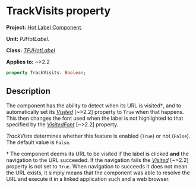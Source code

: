 # TrackVisits property

**Project:** [Hot Label Component](../API.md).

**Unit:** _PJHotLabel_.

**Class:** _[TPJHotLabel](./TPJHotLabel.md)_

**Applies to:** ~>2.2

```pascal
property TrackVisits: Boolean;
```

## Description

The component has the ability to detect when its URL is visited†, and to automatically set its _[Visited](./TPJHotLabel-Visited.md)_ [~>2.2] property to `True` when that happens. This then changes the font used when the label is not highlighted to that specified by the _[VisitedFont](./TPJHotLabel-VisitedFont.md)_ [~>2.2] property.

_TrackVists_ determines whether this feature is enabled (`True`) or not (`False`). The default value is `False`.

† The component deems its URL to be visited if the label is clicked **and** the navigation to the URL succeeded. If the navigation fails the _[Visited](./TPJHotLabel-Visited.md)_ [~>2.2] property is not set to `True`. When navigation to succeeds it does not mean the URL exists, it simply means that the component was able to resolve the URL and execute it in a linked application such and a web browser.
